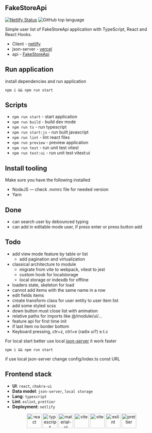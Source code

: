 ## FakeStoreApi

[![Netlify Status](https://api.netlify.com/api/v1/badges/e51bf785-4c65-4182-aff9-18c5ffbf08e9/deploy-status)](https://app.netlify.com/sites/klimbarkstore/deploys)
![GitHub top language](https://img.shields.io/github/languages/top/Barklim/fakestoreapi)

Simple user list of FakeStoreApi application with TypeScript, React and React Hooks.

- Client - [netlify](https://klimbarkstore.netlify.app/)
- json-server - [vercel](https://todo-list-json-server-hnyxyyqsa-klim-barks-projects.vercel.app/)
- api - [FakeStoreApi](https://fakestoreapi.com/)

## Run application

install dependencies and run application

```
npm i && npm run start
```

## Scripts

- `npm run start` - start application
- `npm run build` - build dev mode
- `npm run ts` - run typescript
- `npm run start:js` - run built javascript
- `npm run lint` - lint react files
- `npm run preview` - preview application
- `npm run test` - run unit test vitest
- `npm run test:ui` - run unit test vitest:ui

## Install tooling

Make sure you have the following installed

- NodeJS — check .nvmrc file for needed version
- Yarn

## Done

- can search user by debounced typing
- can add in editable mode user, if press enter or press button add

## Todo

- add view mode feature by table or list
    - add pagination and virtualization
- classical architecture to module
    - migrate from vite to webpack, vitest to jest
    - custom hook for localstorage
    - local storage or indexdb for offline
- loaders state, skeleton for load
- cannot add items with the same name in a row
- edit fields items
- create transform class for user entity to user item list
- add some styled scss
- down button must close list with animation
- relative paths for imports like @/module/ui/...
- feature api for first time init
- if last item no border bottom
- Keyboard pressing, ctr+z, ctrl+e (radix ui?) e.t.c

For local start better use local [json-server](https://github.com/Barklim/todo-list-json-server) it work faster
```
npm i && npm run start
```
if use local json-server change config/index.ts const URL

## Frontend stack

- **UI**: `react`, `chakra-ui`
- **Data model**: `json-server`, `local storage`
- **Lang**: `typescript`
- **Lint**: `eslint`, `prettier`
- **Deployment**: `netlify`

<div align="center">

[<img title="react" alt="react" height=48 src="https://cdn.auth0.com/blog/react-js/react.png"/>](https://react.dev/)
[<img title="typescript" alt="typescript" height=48 src="https://raw.githubusercontent.com/remojansen/logo.ts/master/ts.png"/>](https://www.typescriptlang.org/)
[<img title="chakra-ui" alt="material-ui" height=48 src="https://avatars.githubusercontent.com/u/54212428?s=200&v=4"/>](https://v2.chakra-ui.com/)
[<img title="vite" alt="vite" height=48 src="https://avatars.githubusercontent.com/u/65625612?s=200&v=4"/>](https://vitejs.dev/)
[<img title="vitest" alt="vite" height=48 src="https://avatars.githubusercontent.com/u/95747107?s=200&v=4"/>](https://vitest.dev/)
[<img title="eslint" alt="eslint" height=48 src="https://d33wubrfki0l68.cloudfront.net/204482ca413433c80cd14fe369e2181dd97a2a40/092e2/assets/img/logo.svg"/>](https://eslint.org/)
[<img title="prettier" alt="prettier" height=48 src="https://prettier.io/icon.png"/>](https://prettier.io/)
</div>